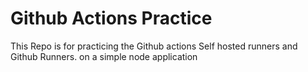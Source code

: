 # Github Actions Practice

This Repo is for practicing the Github actions Self hosted runners and Github Runners.
on a simple node application